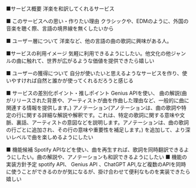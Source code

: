 ■サービス概要
洋楽を和訳してくれるサービス

■ このサービスへの思い・作りたい理由
クラシックや、EDMのように、外国の音楽を聴く際、言語の境界線を無くしたいから

■ ユーザー層について
洋楽など、他の言語の曲の歌詞に興味がある人。

■サービスの利用イメージ
気軽に利用できるようにしたい。他文化の他ジャンルの曲に触れて、世界が広がるような価値を提供できたら嬉しい

■ ユーザーの獲得について
自分が使いたいと思えるようなサービスを作り、使いやすければ自然と誰かが使ってくれるだろうと感じる

■ サービスの差別化ポイント・推しポイント
Genius APIを使い、
曲の解説(曲がリリースされた背景や、アーティストが曲を作曲した理由など、一般的に曲に関連する情報を提供します。)
アノテーション(アノテーションは、曲の歌詞や特定の行に関する詳細な解説や解釈です。これは、特定の歌詞に関する意味や文脈、裏話、アーティストの意図などを説明します。アノテーションは、曲の歌詞の行ごとに追加され、その行の意味や重要性を補足します。)
を追加して、より深いレベルで曲を楽しめるようにしたい

■ 機能候補
Spotify APIなどを使い、曲を再生すれば、歌詞を同時翻訳できるようにしたい。曲の解説や、アノテーションも和訳できるようにしたい
■ 機能の実装方針予定
spotify API、 Genius API 、ChatGPT API,など複数のAPIを同時に使うことができるのかが気になるが、掛け合わせて便利なものを実装できたら嬉しい
